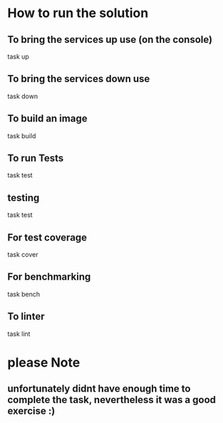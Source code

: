 # How to run the solution

## To bring the services up use (on the console)
task up

## To bring the services down use 
task down

## To build an image 
task build

## To run Tests
task test

## testing
task test

## For test coverage
task cover

## For benchmarking
task bench

## To linter
task lint


# please Note
## unfortunately didnt have enough time to complete the task, nevertheless it was a good exercise :)

